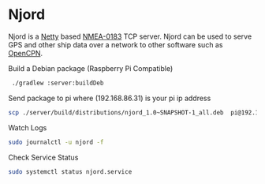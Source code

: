 # Njord

Njord is a [Netty](https://netty.io/) based [NMEA-0183](https://en.wikipedia.org/wiki/NMEA_0183) TCP server.
Njord can be used to serve GPS and other ship data over a network to other software such as [OpenCPN](https://opencpn.org/).

Build a Debian package (Raspberry Pi Compatible)
```sh
 ./gradlew :server:buildDeb
``` 

Send package to pi where (192.168.86.31) is your pi ip address
```sh
scp ./server/build/distributions/njord_1.0~SNAPSHOT-1_all.deb  pi@192.168.86.31:/home/pi/njord.deb 
```

Watch Logs
```sh
sudo journalctl -u njord -f 
```

Check Service Status
```sh
sudo systemctl status njord.service 
```
 